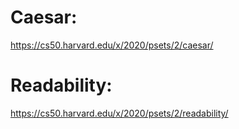# Caesar:
https://cs50.harvard.edu/x/2020/psets/2/caesar/
# Readability:
https://cs50.harvard.edu/x/2020/psets/2/readability/
